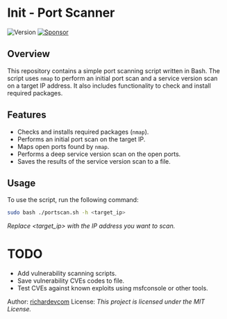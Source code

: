 # Init - Port Scanner

![Version](https://img.shields.io/badge/version-1.0.1-blue)
[![Sponsor](https://img.shields.io/badge/sponsor-richardevcom-pink)](https://github.com/sponsors/richardevcom)

## Overview

This repository contains a simple port scanning script written in Bash. The script uses `nmap` to perform an initial port scan and a service version scan on a target IP address. It also includes functionality to check and install required packages.

## Features

- Checks and installs required packages (`nmap`).
- Performs an initial port scan on the target IP.
- Maps open ports found by `nmap`.
- Performs a deep service version scan on the open ports.
- Saves the results of the service version scan to a file.

## Usage

To use the script, run the following command:

```sh
sudo bash ./portscan.sh -h <target_ip>
```
_Replace <target_ip> with the IP address you want to scan._

# TODO
- Add vulnerability scanning scripts.
- Save vulnerability CVEs codes to file.
- Test CVEs against known exploits using msfconsole or other tools.

Author: [richardevcom](https://github.com/richardevcom)
License: _This project is licensed under the MIT License._
